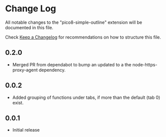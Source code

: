 # Change Log

All notable changes to the "pico8-simple-outline" extension will be documented in this file.

Check [Keep a Changelog](http://keepachangelog.com/) for recommendations on how to structure this file.

## 0.2.0

- Merged PR from dependabot to bump an updated to a the node-https-proxy-agent dependency.

## 0.0.2

- Added grouping of functions under tabs, if more than the default (tab 0) exist.

## 0.0.1

- Initial release
